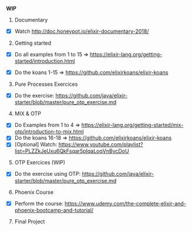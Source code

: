**WIP**

1) Documentary

- [x] Watch http://doc.honeypot.io/elixir-documentary-2018/

2) Getting started

- [x] Do all examples from 1 to 15 => https://elixir-lang.org/getting-started/introduction.html

- [x] Do the koans 1-15 => https://github.com/elixirkoans/elixir-koans

3) Pure Processes Exercices 

- [x] Do the exercise: https://github.com/jaya/elixir-starter/blob/master/pure_otp_exercise.md

4) MIX & OTP

- [x] Do Examples from 1 to 4 => https://elixir-lang.org/getting-started/mix-otp/introduction-to-mix.html
- [x] Do the koans 16-18 => https://github.com/elixirkoans/elixir-koans
- [x] [Optional] Watch: https://www.youtube.com/playlist?list=PLZZkJeUxu6QkFsqar5pIqaLoqVnBycDoU

5) OTP Exercices (WIP)

- [x] Do the exercise using OTP: https://github.com/jaya/elixir-starter/blob/master/pure_otp_exercise.md

6) Phoenix Course

- [x] Perform the course: https://www.udemy.com/the-complete-elixir-and-phoenix-bootcamp-and-tutorial/

7) Final Project
